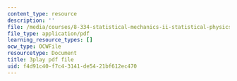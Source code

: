 ```yaml
---
content_type: resource
description: ''
file: /media/courses/8-334-statistical-mechanics-ii-statistical-physics-of-fields-spring-2014/f4d91c40f7c43141de5421bf612ec470_iecno1uInk8.pdf
file_type: application/pdf
learning_resource_types: []
ocw_type: OCWFile
resourcetype: Document
title: 3play pdf file
uid: f4d91c40-f7c4-3141-de54-21bf612ec470
---
```


